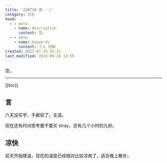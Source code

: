```yaml
---
title: '220719 志 · /'
category: 日志
head:
  - - meta
    - name: description
      content: 空。
  - - meta
    - name: keywords
      content: 个人 闲聊
created: 2022-07-19 22:12
last_modified: 2024-09-24 13:59
---
```


空。

---

[[toc]]

## 言

六天没写字，手都软了，无语。

现在还有时间思考要不要买 stray，还有几个小时的九折。

## 凉快

前天开始降温，现在的温度已经相对比较凉爽了，适合晚上散步。
